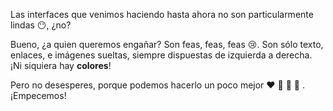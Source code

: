 Las interfaces que venimos haciendo hasta ahora no son particularmente lindas :no_mouth:, ¿no?

Bueno, ¿a quien queremos engañar? Son feas, feas, feas :cry:. Son sólo texto, enlaces, e imágenes sueltas, siempre dispuestas de izquierda a derecha. ¡Ni siquiera hay **colores**! 

Pero no desesperes, porque podemos hacerlo un poco mejor :heart: :yellow_heart: :green_heart: :blue_heart:
. ¡Empecemos!